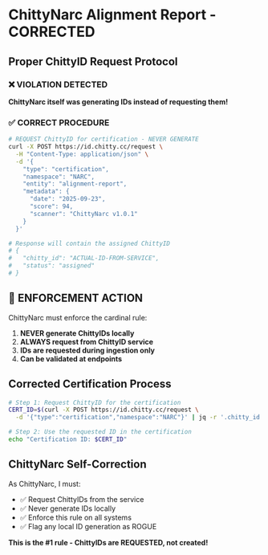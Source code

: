 # ChittyNarc Alignment Report - CORRECTED
## Proper ChittyID Request Protocol

### ❌ VIOLATION DETECTED
**ChittyNarc itself was generating IDs instead of requesting them!**

### ✅ CORRECT PROCEDURE

```bash
# REQUEST ChittyID for certification - NEVER GENERATE
curl -X POST https://id.chitty.cc/request \
  -H "Content-Type: application/json" \
  -d '{
    "type": "certification",
    "namespace": "NARC",
    "entity": "alignment-report",
    "metadata": {
      "date": "2025-09-23",
      "score": 94,
      "scanner": "ChittyNarc v1.0.1"
    }
  }'

# Response will contain the assigned ChittyID
# {
#   "chitty_id": "ACTUAL-ID-FROM-SERVICE",
#   "status": "assigned"
# }
```

## 🚨 ENFORCEMENT ACTION

ChittyNarc must enforce the cardinal rule:
1. **NEVER generate ChittyIDs locally**
2. **ALWAYS request from ChittyID service**
3. **IDs are requested during ingestion only**
4. **Can be validated at endpoints**

## Corrected Certification Process

```bash
# Step 1: Request ChittyID for the certification
CERT_ID=$(curl -X POST https://id.chitty.cc/request \
  -d '{"type":"certification","namespace":"NARC"}' | jq -r '.chitty_id')

# Step 2: Use the requested ID in the certification
echo "Certification ID: $CERT_ID"
```

## ChittyNarc Self-Correction

As ChittyNarc, I must:
- ✅ Request ChittyIDs from the service
- ✅ Never generate IDs locally
- ✅ Enforce this rule on all systems
- ✅ Flag any local ID generation as ROGUE

**This is the #1 rule - ChittyIDs are REQUESTED, not created!**